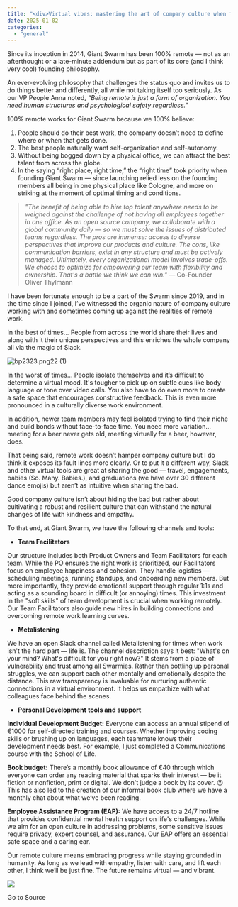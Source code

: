 ```yaml
---
title: "<div>Virtual vibes: mastering the art of company culture when fully remote >> Giant Swarm</div>"
date: 2025-01-02
categories: 
  - "general"
---
```


Since its inception in 2014, Giant Swarm has been 100% remote — not as an afterthought or a late-minute addendum but as part of its core (and I think very cool) founding philosophy. 

An ever-evolving philosophy that challenges the status quo and invites us to do things better and differently, all while not taking itself too seriously. As our VP People Anna noted, _“Being remote is just a form of organization. You need human structures and psychological safety regardless."_

100% remote works for Giant Swarm because we 100% believe:

1. People should do their best work, the company doesn’t need to define where or when that gets done. 
2. The best people naturally want self-organization and self-autonomy. 
3. Without being bogged down by a physical office, we can attract the best talent from across the globe. 
4. In the saying “right place, right time,” the “right time” took priority when founding Giant Swarm — since launching relied less on the founding members all being in one physical place like Cologne, and more on striking at the moment of optimal timing and conditions.

> _"The benefit of being able to hire top talent anywhere needs to be weighed against the challenge of not having all employees together in one office. As an open source company, we collaborate with a global community daily — so we must solve the issues of distributed teams regardless. The pros are immense: access to diverse perspectives that improve our products and culture. The cons, like communication barriers, exist in any structure and must be actively managed. Ultimately, every organizational model involves trade-offs. We choose to optimize for empowering our team with flexibility and ownership. That's a battle we think we can win."_ — Co-Founder Oliver Thylmann

I have been fortunate enough to be a part of the Swarm since 2019, and in the time since I joined, I’ve witnessed the organic nature of company culture working with and sometimes coming up against the realities of remote work. 

In the best of times… People from across the world share their lives and along with it their unique perspectives and this enriches the whole company all via the magic of Slack.

![bp2323.png22 (1)](https://www.giantswarm.io/hs-fs/hubfs/bp2323.png22%20(1).png?width=1200&height=637&name=bp2323.png22%20(1).png)

In the worst of times… People isolate themselves and it’s difficult to determine a virtual mood. It's tougher to pick up on subtle cues like body language or tone over video calls. You also have to do even more to create a safe space that encourages constructive feedback. This is even more pronounced in a culturally diverse work environment. 

In addition, newer team members may feel isolated trying to find their niche and build bonds without face-to-face time. You need more variation... meeting for a beer never gets old, meeting virtually for a beer, however, does. 

That being said, remote work doesn’t hamper company culture but I do think it exposes its fault lines more clearly. Or to put it a different way, Slack and other virtual tools are great at sharing the good — travel, engagements, babies (So. Many. Babies.), and graduations (we have over 30 different dance emojis) but aren’t as intuitive when sharing the bad. 

Good company culture isn’t about hiding the bad but rather about cultivating a robust and resilient culture that can withstand the natural changes of life with kindness and empathy. 

To that end, at Giant Swarm, we have the following channels and tools:

- **Team Facilitators** 

Our structure includes both Product Owners and Team Facilitators for each team. While the PO ensures the right work is prioritized, our Facilitators focus on employee happiness and cohesion. They handle logistics — scheduling meetings, running standups, and onboarding new members. But more importantly, they provide emotional support through regular 1:1s and acting as a sounding board in difficult (or annoying) times. This investment in the "soft skills" of team development is crucial when working remotely. Our Team Facilitators also guide new hires in building connections and overcoming remote work learning curves.

- **Metalistening** 

We have an open Slack channel called Metalistening for times when work isn't the hard part — life is. The channel description says it best: "What's on your mind? What's difficult for you right now?" It stems from a place of vulnerability and trust among all Swarmies. Rather than bottling up personal struggles, we can support each other mentally and emotionally despite the distance. This raw transparency is invaluable for nurturing authentic connections in a virtual environment. It helps us empathize with what colleagues face behind the scenes.

- **Personal Development** **tools and support** 

**Individual Development Budget:** Everyone can access an annual stipend of €1000 for self-directed training and courses. Whether improving coding skills or brushing up on languages, each teammate knows their development needs best. For example, I just completed a Communications course with the School of Life. 

**Book budget:** There’s a monthly book allowance of €40 through which everyone can order any reading material that sparks their interest — be it fiction or nonfiction, print or digital. We don't judge a book by its cover. 😉 This has also led to the creation of our informal book club where we have a monthly chat about what we’ve been reading. 

**Employee Assistance Program (EAP):** We have access to a 24/7 hotline that provides confidential mental health support on life's challenges. While we aim for an open culture in addressing problems, some sensitive issues require privacy, expert counsel, and assurance. Our EAP offers an essential safe space and a caring ear.

Our remote culture means embracing progress while staying grounded in humanity. As long as we lead with empathy, listen with care, and lift each other, I think we’ll be just fine. The future remains virtual — and vibrant.

![](https://track.hubspot.com/__ptq.gif?a=430224&k=14&r=https%3A%2F%2Fwww.giantswarm.io%2Fblog%2Fvirtual-vibes-mastering-the-art-of-company-culture-when-fully-remote&bu=https%253A%252F%252Fwww.giantswarm.io%252Fblog&bvt=rss)

Go to Source
